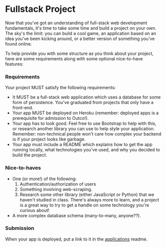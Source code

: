 # Fullstack Project

Now that you've got an understanding of full-stack web development fundamentals, it's time to take some time and build a project on your own. The sky's the limit: you can build a cool game, an application based on an idea you've been kicking around, or a better version of something you've found online. 

To help provide you with some structure as you think about your project, here are some requirements along with some optional nice-to-have features:

### Requirements

Your project MUST satisfy the following requirements:

* It MUST be a full-stack web application which uses a database for some form of persistence. You've graduated from projects that only have a front-end.
* Your app MUST be deployed on Heroku (remember: deployed apps is a prerequisite for admission to Outco!).
* Your app has to look good. Feel free to use Bootstrap to help with this, or research another library you can use to help style your application. Remember: non-technical people won't care how complex your backend is if your project looks like garbage.
* Your app must include a README which explains how to get the app running locally, what technologies you've used, and why you decided to build the project.

### Nice-to-haves

* One (or more!) of the following:
    1. Authentication/authorization of users
    2. Something involving web-scraping.
    3. Research some other library (either JavaScript or Python) that we haven't studied in class. There's always more to learn, and a project is a great way to try to get a handle on some technology you're curious about!
* A more complex database schema (many-to-many, anyone??).

### Submission

When your app is deployed, put a link to it in the [applications](./applications.md) readme.
